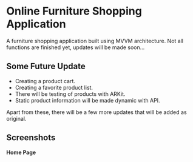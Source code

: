 # Online Furniture Shopping Application

A furniture shopping application built using MVVM architecture. Not all functions are finished yet, updates will be made soon...

## Some Future Update

- Creating a product cart.
- Creating a favorite product list.
- There will be testing of products with ARKit.
- Static product information will be made dynamic with API.

Apart from these, there will be a few more updates that will be added as original.

## Screenshots

**Home Page**

